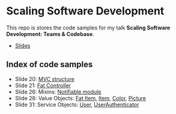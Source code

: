 # Scaling Software Development

This repo is stores the code samples for my talk **Scaling Software Development: Teams &amp; Codebase**.

- [Slides](https://docs.google.com/presentation/d/1wpq6_wafwyw-lJ8OopWinxcz8arjtXAIjpCNjVOpPyE/edit?usp=sharing)

## Index of code samples

- Slide 20: [MVC structure](/src/)
- Slide 21: [Fat Controller](/src/controllers/fat_items_controller.rb)
- Slide 26: Mixins: [Notifiable module](/src/concerns/notifiable.rb)
- Slide 28: Value Objects: [Fat Item](/src/models/fat_item.rb), [Item](/src/models/item.rb), [Color](/src/models/color.rb), [Picture](/src/models/picture.rb)
- Slide 31: Service Objects: [User](/src/models/user.rb), [UserAuthenticator](/src/services/user_authenticator.rb)
